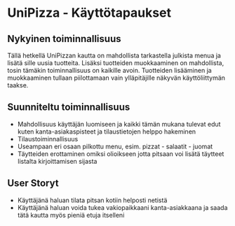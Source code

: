 # UniPizza - Käyttötapaukset

## Nykyinen toiminnallisuus

Tällä hetkellä UniPizzan kautta on mahdollista tarkastella julkista menua ja lisätä sille uusia tuotteita. Lisäksi tuotteiden muokkaaminen on mahdollista, tosin tämäkin toiminnallisuus on kaikille avoin. Tuotteiden lisääminen ja muokkaaminen tullaan piilottamaan vain ylläpitäjille näkyvän käyttöliittymän taakse.

## Suunniteltu toiminnallisuus

* Mahdollisuus käyttäjän luomiseen ja kaikki tämän mukana tulevat edut kuten kanta-asiakaspisteet ja tilaustietojen helppo hakeminen
* Tilaustoiminnallisuus
* Useampaan eri osaan pilkottu menu, esim. pizzat - salaatit - juomat
* Täytteiden erottaminen omiksi olioikseen jotta pitsaan voi lisätä täytteet listalta kirjoittamisen sijasta

## User Storyt

* Käyttäjänä haluan tilata pitsan kotiin helposti netistä
* Käyttäjänä haluan voida tukea vakiopaikkaani kanta-asiakkaana ja saada tätä kautta myös pieniä etuja itselleni